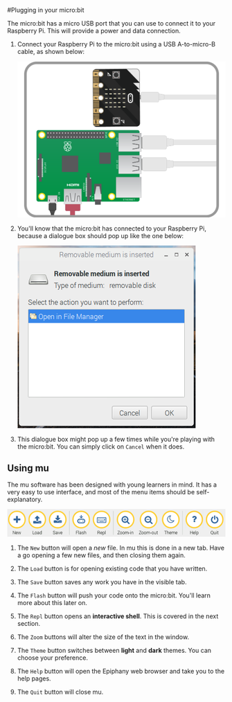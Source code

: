 #Plugging in your micro:bit

The micro:bit has a micro USB port that you can use to connect it to your Raspberry Pi.
This will provide a power and data connection.

1. Connect your Raspberry Pi to the micro:bit using a USB A-to-micro-B cable, as shown below:

    ![usb setup](images/usb.png)

1. You'll know that the micro:bit has connected to your Raspberry Pi, because a dialogue box should
pop up like the one below:

    ![screen2](images/screen2.png)
    
1. This dialogue box might pop up a few times while you're playing with the
micro:bit. You can simply click on `Cancel` when it does.

##  Using mu

The mu software has been designed with young learners in mind. It has a very easy to use interface,
and most of the menu items should be self-explanatory.

![screen3](images/screen3.png)

1. The `New` button will open a *new* file. In mu this is done in a new tab.
Have a go opening a few new files, and then closing them again.

1. The `Load` button is for opening existing code that you have written.

1. The `Save` button saves any work you have in the visible tab.

1. The `Flash` button will push your code onto the micro:bit.
You'll learn more about this later on.

1. The `Repl` button opens an **interactive shell**. This is covered in the next section.

1. The `Zoom` buttons will alter the size of the text in the window.

1. The `Theme` button switches between **light** and **dark** themes. You can choose your preference.

1. The `Help` button will open the Epiphany web browser and take you to the help pages.

1. The `Quit` button will close mu.
